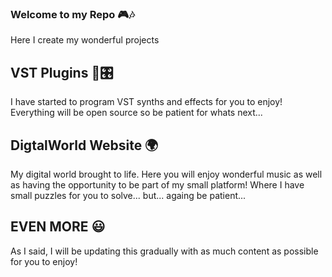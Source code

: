 ### Welcome to my Repo 🎮🎶
Here I create my wonderful projects

## VST Plugins 🎹🎛
I have started to program VST synths and effects for you to enjoy! Everything will be open source so be patient for whats next...

## DigtalWorld Website 🌍
My digital world brought to life. Here you will enjoy wonderful music as well as having the opportunity to be part of my small platform! Where I have small puzzles for you to solve... but... againg be patient...

## EVEN MORE 😃
As I said, I will be updating this gradually with as much content as possible for you to enjoy!
<!--
**4tydev/4tydev** is a ✨ _special_ ✨ repository because its `README.md` (this file) appears on your GitHub profile.

Here are some ideas to get you started:

- 🔭 I’m currently working on ...
- 🌱 I’m currently learning ...
- 👯 I’m looking to collaborate on ...
- 🤔 I’m looking for help with ...
- 💬 Ask me about ...
- 📫 How to reach me: ...
- 😄 Pronouns: ...
- ⚡ Fun fact: ...
-->
